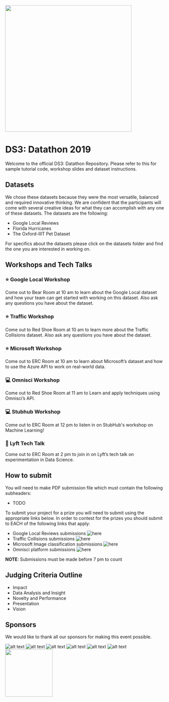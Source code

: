 <img src="https://github.com/data-science-student-society/datathon2019/blob/master/images/datathon.png" width="400" />

# DS3: Datathon 2019
Welcome to the official DS3: Datathon Repository. Please refer to this for sample tutorial code, workshop slides and dataset instructions.

## Datasets
We chose these datasets because they were the most versatile, balanced and required innovative thinking. We are confident that the participants will come with several creative ideas for what they can accomplish with any one of these datasets. The datasets are the following:

- Google Local Reviews 
- Florida Hurricanes
- The Oxford-IIIT Pet Dataset

For specifics about the datasets please click on the datasets folder and find the one you are interested in working on. 

## Workshops and Tech Talks
### :star: Google Local Workshop
Come out to Bear Room at 10 am to learn about the Google Local dataset and how your team can get started with working on this dataset. Also ask any questions you have about the dataset. 

### :star: Traffic Workshop
Come out to Red Shoe Room at 10 am to learn more about the Traffic Collisions dataset. Also ask any questions you have about the dataset. 

### :star: Microsoft Workshop
Come out to ERC Room at 10 am to learn about Microsoft’s dataset and how to use the Azure API to work on real-world data.

### :computer: Omnisci Workshop
Come out to Red Shoe Room at 11 am to Learn and apply techniques using Omnisci’s API.

### :computer: Stubhub Workshop
Come out to ERC Room at 12 pm to listen in on StubHub's workshop on Machine Learning!

### :microphone: Lyft Tech Talk
Come out to ERC Room at 2 pm to join in on Lyft’s tech talk on experimentation in Data Science.

## How to submit 
You will need to make PDF submission file which must contain the following subheaders:
- TODO

To  submit your project for a prize you will need to submit using the appropriate links below. In order to contest for the prizes you should submit to EACH of the following links that apply:

- Google Local Reviews submissions ![here](https://ds3datathon-dataset1.devpost.com)
- Traffic Collisions submissions ![here](https://ds3datathon-dataset2.devpost.com)
- Microsoft Image classification submissions ![here](http://kaggle.com)
- Omnisci platform submissions ![here](https://ds3datathon-omnisci.devpost.com)

**NOTE**: Submissions must be made before 7 pm to count

## Judging Criteria Outline
- Impact
- Data Analysis and Insight
- Novelty and Performance
- Presentation
- Vision

## Sponsors

We would like to thank all our sponsors for making this event possible. 

![alt text](https://github.com/data-science-student-society/datathon2019/blob/master/images/microsoft.png)
![alt text](https://github.com/data-science-student-society/datathon2019/blob/master/images/lyft.png)
![alt text](https://github.com/data-science-student-society/datathon2019/blob/master/images/stubhub.png)
![alt text](https://github.com/data-science-student-society/datathon2019/blob/master/images/omnisci.png)
![alt text](https://github.com/data-science-student-society/datathon2019/blob/master/images/mcc.png)
![alt text](https://github.com/data-science-student-society/datathon2019/blob/master/images/univcenter.png)
<img src="https://github.com/data-science-student-society/datathon2019/blob/master/images/hdsi.jpg" width="150" />

